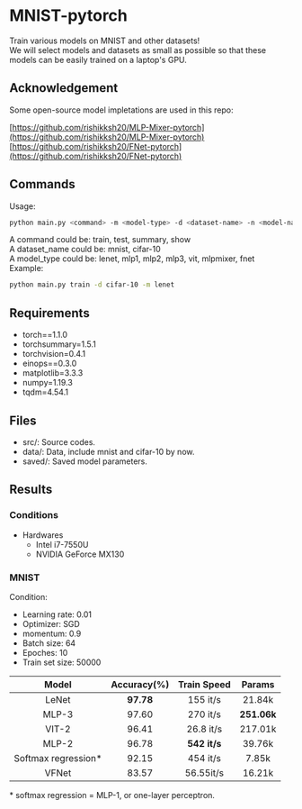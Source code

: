 # MNIST-pytorch

Train various models on MNIST and other datasets!
\
We will select models and datasets as small as possible so that these models can be easily trained on a laptop's GPU.

## Acknowledgement

Some open-source model impletations are used in this repo:

[https://github.com/rishikksh20/MLP-Mixer-pytorch](https://github.com/rishikksh20/MLP-Mixer-pytorch)
[https://github.com/rishikksh20/FNet-pytorch](https://github.com/rishikksh20/FNet-pytorch)

## Commands

Usage:

```sh
python main.py <command> -m <model-type> -d <dataset-name> -n <model-name>
```

A command could be: train, test, summary, show
\
A dataset_name could be: mnist, cifar-10
\
A model_type could be: lenet, mlp1, mlp2, mlp3, vit, mlpmixer, fnet
\
Example:

```sh
python main.py train -d cifar-10 -m lenet
```

## Requirements

+ torch==1.1.0
+ torchsummary=1.5.1
+ torchvision=0.4.1
+ einops==0.3.0
+ matplotlib=3.3.3
+ numpy=1.19.3
+ tqdm=4.54.1

## Files

+ src/: Source codes.
+ data/: Data, include mnist and cifar-10 by now.
+ saved/: Saved model parameters.

## Results

### Conditions

+ Hardwares
  + Intel i7-7550U
  + NVIDIA GeForce MX130

### MNIST

Condition:

+ Learning rate: 0.01
+ Optimizer: SGD
+ momentum: 0.9
+ Batch size: 64
+ Epoches: 10
+ Train set size: 50000

| Model | Accuracy(%) | Train Speed | Params |
| :---: | :---: | :---: | :---: |
| LeNet  | **97.78** | 155 it/s | 21.84k |
| MLP-3  | 97.60 | 270 it/s | **251.06k** |
| VIT-2  | 96.41 | 26.8 it/s | 217.01k |
| MLP-2  | 96.78 | **542 it/s** | 39.76k |
| Softmax regression\* | 92.15 | 454 it/s | 7.85k |
| VFNet | 83.57 | 56.55it/s | 16.21k |

\* softmax regression \= MLP-1, or one-layer perceptron.
